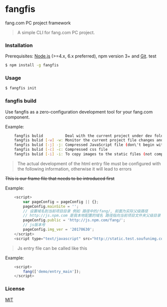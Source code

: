 # fangfis
fang.com PC project framework
> A simple CLI for fang.com PC project.

### Installation

Prerequisites: [Node.js](https://nodejs.org/en/) (>=4.x, 6.x preferred), npm version 3+ and [Git](https://git-scm.com/).
test


``` bash
$ npm install -g fangfis

```

### Usage

``` bash
$ fangfis init
```

### fangfis build

Use fangfis as a zero-configuration development tool for your fang.com component.

Example:

``` bash
    fangfis bulid          Deal with the current project under dev folder all the files (css, img, js)
    fangfis bulid [-w] -w: Monitor the current project file changes and build them automatically
    fangfis bulid [-j] -j: Compressed JavaScript file (don\'t begin with entery_ JavaScript files)
    fangfis bulid [-c] -c: Compressed css file
    fangfis bulid [-i] -i: To copy images to the static files (not compressed)
```

> The actual development of the html entry file must be configured with the following information, otherwise it will lead to errors

~~This is our frame file that needs to be introduced first~~

Example:

``` javascript
    <script>
        var pageConfig = pageConfig || {};
        pageConfig.mainSite = '';
        // 设置域名到当前项目目录 例如 路径中的/fang/, 前面为实际父级路径
        // http://js.npm.com 是我本地配置的域名 路径指向当前项目文件夹父级目录
        pageConfig.public = 'http://js.npm.com/fang/';
        // js版本号
        pageConfig.img_ver = '20170630';
    </script>
    <script type="text/javascript" src="http://static.test.soufunimg.com/common_m/pc_public/fangjs/build/fang2.3.1.js"></script>
```

> Js entry file can be called like this

Example:

``` javascript
    <script>
        fang(['demo/entry_main']);
    </script>
```



### License

[MIT](http://opensource.org/licenses/MIT)
